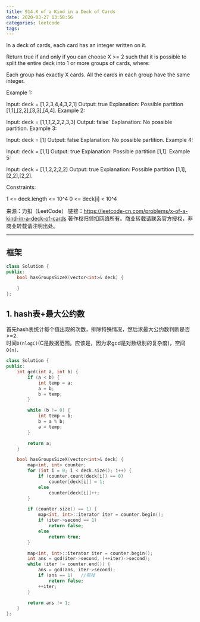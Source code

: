 ```yaml
---
title: 914.X of a Kind in a Deck of Cards
date: 2020-03-27 13:58:56
categories: leetcode
tags:
---
```

In a deck of cards, each card has an integer written on it.

Return true if and only if you can choose X >= 2 such that it is possible to split the entire deck into 1 or more groups of cards, where:

Each group has exactly X cards.
All the cards in each group have the same integer.


Example 1:

Input: deck = [1,2,3,4,4,3,2,1]
Output: true
Explanation: Possible partition [1,1],[2,2],[3,3],[4,4].
Example 2:

Input: deck = [1,1,1,2,2,2,3,3]
Output: false´
Explanation: No possible partition.
Example 3:

Input: deck = [1]
Output: false
Explanation: No possible partition.
Example 4:

Input: deck = [1,1]
Output: true
Explanation: Possible partition [1,1].
Example 5:

Input: deck = [1,1,2,2,2,2]
Output: true
Explanation: Possible partition [1,1],[2,2],[2,2].


Constraints:

1 <= deck.length <= 10^4
0 <= deck[i] < 10^4

来源：力扣（LeetCode）
链接：https://leetcode-cn.com/problems/x-of-a-kind-in-a-deck-of-cards
著作权归领扣网络所有。商业转载请联系官方授权，非商业转载请注明出处。
_________________________________

## 框架
```cpp
class Solution {
public:
    bool hasGroupsSizeX(vector<int>& deck) {

    }
};
```

## 1. hash表+最大公约数
首先hash表统计每个值出现的次数，排除特殊情况，然后求最大公约数判断是否>=2.  
时间`O(nlogC)`(C是数据范围。应该是，因为求gcd是对数级别的复杂度)，空间`O(n)`.  
```cpp
class Solution {
public:
    int gcd(int a, int b) {
        if (a < b) {
            int temp = a;
            a = b;
            b = temp;
        }

        while (b != 0) {
            int temp = b;
            b = a % b;
            a = temp;
        }

        return a;
    }

    bool hasGroupsSizeX(vector<int>& deck) {
        map<int, int> counter;
        for (int i = 0; i < deck.size(); i++) {
            if (counter.count(deck[i]) == 0)
                counter[deck[i]] = 1;
            else
                counter[deck[i]]++;
        }

        if (counter.size() == 1) {
            map<int, int>::iterator iter = counter.begin();
            if (iter->second == 1)
                return false;
            else 
                return true;
        }

        map<int, int>::iterator iter = counter.begin();
        int ans = gcd(iter->second, (++iter)->second);
        while (iter != counter.end()) {
            ans = gcd(ans, iter->second);
            if (ans == 1)   //剪枝
                return false;
            ++iter;
        }

        return ans != 1;
    }
};
```